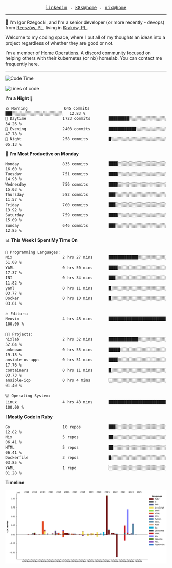 <p align="center">
  <samp>
    <a href="https://www.linkedin.com/in/ajgon">linkedin</a> .
    <a href="https://github.com/deedee-ops/k8s-gitops">k8s@home</a> .
    <a href="https://github.com/deedee-ops/nixlab">nix@home</a>
  </samp>
</p>

----------------------------------------------------------------

:wave: I'm Igor Rzegocki, and I'm a senior developer (or more recently - devops) from [Rzeszów, PL](https://en.wikipedia.org/wiki/Rzesz%C3%B3w), living in [Kraków, PL](https://en.wikipedia.org/wiki/Krak%C3%B3w).

Welcome to my coding space, where I put all of my thoughts an ideas into a project regardless of whether they are good or not.

I'm a member of [Home Operations](https://discord.gg/home-operations). A discord community focused on helping others with their kubernetes (or nix) homelab. You can contact me frequently here.

----------------------------------------------------------------

<!--START_SECTION:waka-->
![Code Time](http://img.shields.io/badge/Code%20Time-288%20hrs%2027%20mins-blue)

![Lines of code](https://img.shields.io/badge/From%20Hello%20World%20I%27ve%20Written-4.1%20million%20lines%20of%20code-blue)

**I'm a Night 🦉** 

```text
🌞 Morning                645 commits         ███░░░░░░░░░░░░░░░░░░░░░░   12.83 % 
🌆 Daytime                1723 commits        █████████░░░░░░░░░░░░░░░░   34.26 % 
🌃 Evening                2403 commits        ████████████░░░░░░░░░░░░░   47.78 % 
🌙 Night                  258 commits         █░░░░░░░░░░░░░░░░░░░░░░░░   05.13 % 
```
📅 **I'm Most Productive on Monday** 

```text
Monday                   835 commits         ████░░░░░░░░░░░░░░░░░░░░░   16.60 % 
Tuesday                  751 commits         ████░░░░░░░░░░░░░░░░░░░░░   14.93 % 
Wednesday                756 commits         ████░░░░░░░░░░░░░░░░░░░░░   15.03 % 
Thursday                 582 commits         ███░░░░░░░░░░░░░░░░░░░░░░   11.57 % 
Friday                   700 commits         ███░░░░░░░░░░░░░░░░░░░░░░   13.92 % 
Saturday                 759 commits         ████░░░░░░░░░░░░░░░░░░░░░   15.09 % 
Sunday                   646 commits         ███░░░░░░░░░░░░░░░░░░░░░░   12.85 % 
```


📊 **This Week I Spent My Time On** 

```text
💬 Programming Languages: 
Nix                      2 hrs 27 mins       █████████████░░░░░░░░░░░░   51.08 % 
YAML                     0 hrs 50 mins       ████░░░░░░░░░░░░░░░░░░░░░   17.37 % 
INI                      0 hrs 34 mins       ███░░░░░░░░░░░░░░░░░░░░░░   11.82 % 
yaml                     0 hrs 11 mins       █░░░░░░░░░░░░░░░░░░░░░░░░   03.77 % 
Docker                   0 hrs 10 mins       █░░░░░░░░░░░░░░░░░░░░░░░░   03.61 % 

🔥 Editors: 
Neovim                   4 hrs 48 mins       █████████████████████████   100.00 % 

🐱‍💻 Projects: 
nixlab                   2 hrs 32 mins       █████████████░░░░░░░░░░░░   52.64 % 
unknown                  0 hrs 55 mins       █████░░░░░░░░░░░░░░░░░░░░   19.18 % 
ansible-os-apps          0 hrs 51 mins       ████░░░░░░░░░░░░░░░░░░░░░   17.76 % 
containers               0 hrs 11 mins       █░░░░░░░░░░░░░░░░░░░░░░░░   03.73 % 
ansible-icp              0 hrs 4 mins        ░░░░░░░░░░░░░░░░░░░░░░░░░   01.40 % 

💻 Operating System: 
Linux                    4 hrs 48 mins       █████████████████████████   100.00 % 
```

**I Mostly Code in Ruby** 

```text
Go                       10 repos            ███░░░░░░░░░░░░░░░░░░░░░░   12.82 % 
Nix                      5 repos             ██░░░░░░░░░░░░░░░░░░░░░░░   06.41 % 
HTML                     5 repos             ██░░░░░░░░░░░░░░░░░░░░░░░   06.41 % 
Dockerfile               3 repos             █░░░░░░░░░░░░░░░░░░░░░░░░   03.85 % 
YAML                     1 repo              ░░░░░░░░░░░░░░░░░░░░░░░░░   01.28 % 
```



**Timeline**

![Lines of Code chart](https://raw.githubusercontent.com/ajgon/ajgon/master/assets/bar_graph.png)


<!--END_SECTION:waka-->
